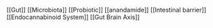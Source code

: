 [[Gut]]
[[Microbiota]]
[[Probiotic]]
[[anandamide]]
[[Intestinal barrier]]
[[Endocannabinoid System]]
[[Gut Brain Axis]]
